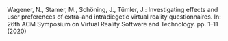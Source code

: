 Wagener, N., Stamer, M., Schöning, J., Tümler, J.: Investigating effects and user preferences of extra-and intradiegetic virtual reality questionnaires. In: 26th ACM Symposium on Virtual Reality Software and Technology. pp. 1–11 (2020)